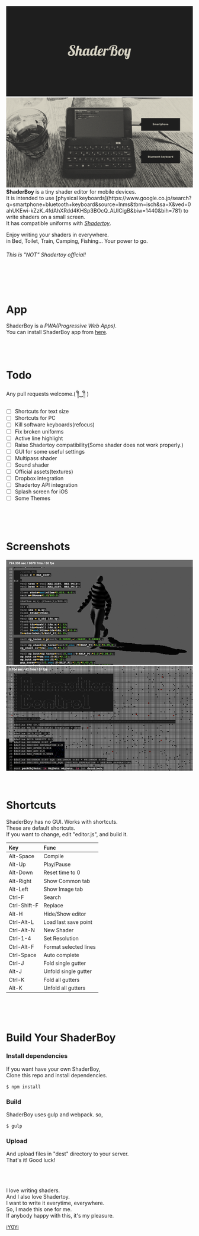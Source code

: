 <img src="https://github.com/iY0Yi/ShaderBoy/blob/master/_index/img/sb_logo_1240x600.png">
<img src="https://github.com/iY0Yi/ShaderBoy/blob/master/_index/img/sb_example.png"></br>
<strong>ShaderBoy</strong> is a tiny shader editor for mobile devices.</br>
It is intended to use [physical keyboards](https://www.google.co.jp/search?q=smartphone+bluetooth+keyboard&source=lnms&tbm=isch&sa=X&ved=0ahUKEwi-kZzK_4fdAhXRdd4KHSp3BOcQ_AUICigB&biw=1440&bih=781) to write shaders on a small screen.</br>
It has compatible uniforms with <a href="https://www.shadertoy.com/"><em>Shadertoy</em></a>.</br>

Enjoy writing your shaders in everywhere.</br>
in Bed, Toilet, Train, Camping, Fishing...
Your power to go.</br>
  
###### *This is "NOT" Shadertoy official!*    
</br>
</br>
</br>
  
# App
ShaderBoy is a *PWA(Progressive Web Apps).*  
You can install ShaderBoy app from [here](https://shaderboy.net/).  
</br>
</br>
</br>
  
# Todo
Any pull requests welcome.( ༎ຶ‿༎ຶ )
- [ ] Shortcuts for text size
- [ ] Shortcuts for PC
- [ ] Kill software keyboards(refocus)
- [ ] Fix broken uniforms
- [ ] Active line highlight
- [ ] Raise Shadertoy compatibility(Some shader does not work properly.)
- [ ] GUI for some useful settings
- [ ] Multipass shader
- [ ] Sound shader
- [ ] Official assets(textures)
- [ ] Dropbox integration
- [ ] Shadertoy API integration
- [ ] Splash screen for iOS
- [ ] Some Themes
</br>
</br>
</br>
  
# Screenshots
<img src="https://github.com/iY0Yi/ShaderBoy/blob/master/asset/screenshots/screenshots3.png">  
<img src="https://github.com/iY0Yi/ShaderBoy/blob/master/asset/screenshots/screenshots4.png">  
</br>
</br>
</br>
  
# Shortcuts
ShaderBoy has no GUI. Works with shortcuts.  
These are default shortcuts.  
If you want to change, edit "editor.js", and build it.  
  
| Key | Func |
|:---|:---|
| Alt-Space | Compile |
| Alt-Up | Play/Pause |
| Alt-Down | Reset time to 0 |
| Alt-Right | Show Common tab |
| Alt-Left | Show Image tab |
| Ctrl-F | Search |
| Ctrl-Shift-F | Replace |
| Alt-H | Hide/Show editor |
| Ctrl-Alt-L | Load last save point |
| Ctrl-Alt-N | New Shader |
| Ctrl-1-4 | Set Resolution |
| Ctrl-Alt-F | Format selected lines |
| Ctrl-Space | Auto complete |
| Ctrl-J | Fold single gutter |
| Alt-J | Unfold single gutter |
| Ctrl-K | Fold all gutters |
| Alt-K | Unfold all gutters |
</br>
</br>
</br>
  
# Build Your ShaderBoy
### Install dependencies
If you want have your own ShaderBoy,  
Clone this repo and install dependencies.  
```
$ npm install
```
  
### Build
ShaderBoy uses gulp and webpack. so,  
```
$ gulp
```
  
### Upload
And upload files in "dest" directory to your server.  
That's it! Good luck!  
</br>
</br>
</br>
  
I love writing shaders.  
And I also love Shadertoy.  
I want to write it everytime, everywhere.  
So, I made this one for me.  
If anybody happy with this, it's my pleasure.  
  
[iY0Yi](https://twitter.com/iY0Yi/)
</br>
</br>
</br>
